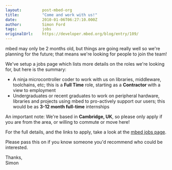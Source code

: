 ```yaml
---
layout:         post-mbed-org
title:          "Come and work with us!"
date:           2010-01-06T06:27:10.000Z
author:         Simon Ford
tags:           jobs
originalUrl:    https://developer.mbed.org/blog/entry/109/
---
```


<p>mbed may only be 2 months old, but things are going really well so we&apos;re
  planning for the future; that means we&apos;re looking for people to join
  the team!</p>
<p>We&apos;ve setup a jobs&#xA0;page which lists more details on the roles
  we&apos;re looking for, but here is the summary:</p>
<ul>
  <li>A ninja microcontroller coder to work with us on libraries, middleware,
    toolchains, etc; this is a <strong>Full Time</strong> role, starting as a <strong>Contractor </strong>with
    a view to employment</li>
  <li>Undergraduates or recent graduates to work on peripheral hardware, libraries
    and projects using mbed to pro-actively support our users; this would be
    as&#xA0;<strong>3-12 month full-time</strong> internships</li>
</ul>
<p>An important note: We&apos;re based in&#xA0;<strong>Cambridge, UK</strong>,
  so please only apply if you are from the area, or willing to commute or
  move here!</p>
<p>For the full details, and the links to apply, take a look at the <a href="http://mbed.org/jobs">mbed jobs page</a>.</p>
<p>Please pass this on if you know someone you&apos;d recommend who could
  be interested.</p>
<p>Thanks,
  <br>Simon</p>
